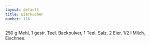 ```yaml
---
layout: default
title: Eierkuchen
number: 116
---
```


250 g Mehl, 1 gestr. Teel. Backpulver, 1 Teel. Salz, 2 Eier, 1/2 l Milch, Eischnee.
